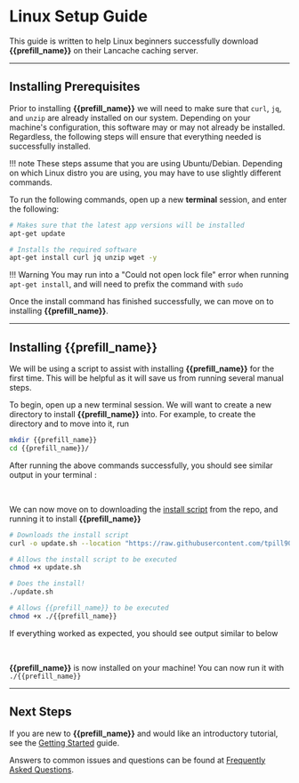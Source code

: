 # Linux Setup Guide

This guide is written to help Linux beginners successfully download **{{prefill_name}}** on their Lancache caching server. 

-----

## Installing Prerequisites

Prior to installing **{{prefill_name}}** we will need to make sure that `curl`, `jq`, and `unzip` are already installed on our system.  Depending on your machine's configuration, this software may or may not already be installed.  Regardless, the following steps will ensure that everything needed is successfully installed.  

!!! note
    These steps assume that you are using Ubuntu/Debian.  Depending on which Linux distro you are using, you may have to use slightly different commands.

To run the following commands, open up a new **terminal** session, and enter the following:

```bash
# Makes sure that the latest app versions will be installed
apt-get update

# Installs the required software
apt-get install curl jq unzip wget -y
```

!!! Warning
    You may run into a "Could not open lock file" error when running `apt-get install`, and will need to prefix the command with `sudo`

Once the install command has finished successfully, we can move on to installing **{{prefill_name}}**.

-----

## Installing {{prefill_name}}

We will be using a script to assist with installing **{{prefill_name}}** for the first time.  This will be helpful as it will save us from running several manual steps.

To begin, open up a new terminal session.  We will want to create a new directory to install **{{prefill_name}}** into.  For example, to create the directory and to move into it, run

``` bash
mkdir {{prefill_name}}
cd {{prefill_name}}/
```

After running the above commands successfully, you should see similar output in your terminal :

<div data-cli-player="../casts/make-new-directory.cast" data-rows=4></div>
<br>

We can now move on to downloading the [install script](https://github.com/tpill90/{{repo_name}}/blob/master/scripts/update.sh) from the repo, and running it to install **{{prefill_name}}** 

```bash
# Downloads the install script
curl -o update.sh --location "https://raw.githubusercontent.com/tpill90/{{repo_name}}/master/scripts/update.sh"

# Allows the install script to be executed
chmod +x update.sh

# Does the install!
./update.sh

# Allows {{prefill_name}} to be executed
chmod +x ./{{prefill_name}}
```

If everything worked as expected, you should see output similar to below

<div data-cli-player="../casts/successful-linux-install.cast" data-rows=7></div>
<br>


**{{prefill_name}}** is now installed on your machine!  You can now run it with `./{{prefill_name}}`

-----

## Next Steps

If you are new to **{{prefill_name}}** and would like an introductory tutorial, see the [Getting Started](https://github.com/tpill90/{{repo_name}}#getting-started) guide. 

Answers to common issues and questions can be found at [Frequently Asked Questions](https://github.com/tpill90/{{repo_name}}#frequently-asked-questions).  

